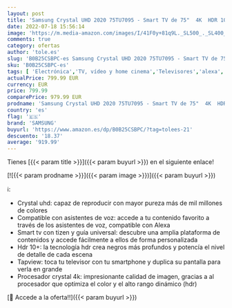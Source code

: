 ```yaml
---
layout: post
title: 'Samsung Crystal UHD 2020 75TU7095 - Smart TV de 75"  4K  HDR 10+  Procesador 4K  PurColor  Sonido Inteligente  Función One Remote Control y Compatible Asistentes de Voz  Compatible con Alexa'
date: 2022-07-18 15:56:14
image: 'https://m.media-amazon.com/images/I/41F0y+81q9L._SL500_._SL400_.jpg'
comments: true
category: ofertas
author: 'tole.es'
slug: 'B0B25CSBPC-es Samsung Crystal UHD 2020 75TU7095 - Smart TV de 75" 4K HDR...'
sku: 'B0B25CSBPC-es'
tags: [ 'Electrónica','TV, vídeo y home cinema','Televisores','alexa','samsung','🇪🇸', ]
actualPrice: 799.99 EUR
currency: EUR
price: 799.99
comparePrice: 979.99 EUR
prodname: 'Samsung Crystal UHD 2020 75TU7095 - Smart TV de 75"  4K  HDR 10+  Procesador 4K  PurColor  Sonido Inteligente  Función One Remote Control y Compatible Asistentes de Voz  Compatible con Alexa'
country: 'es'
flag: '🇪🇸'
brand: 'SAMSUNG'
buyurl: 'https://www.amazon.es/dp/B0B25CSBPC/?tag=tolees-21'
descuento: '18.37'
average: '919.99'
---
```


Tienes [{{< param title >}}]({{< param buyurl >}}) en el siguiente enlace!

[![{{< param prodname >}}]({{< param image >}})]({{< param buyurl >}})

ℹ️:

- Crystal uhd: capaz de reproducir con mayor pureza más de mil millones de colores
- Compatible con asistentes de voz: accede a tu contenido favorito a través de los asistentes de voz, compatible con Alexa
- Smart tv con tizen y guía universal: descubre una amplia plataforma de contenidos y accede fácilmente a ellos de forma personalizada
- Hdr 10+: la tecnología hdr crea negros más profundos y potencía el nivel de detalle de cada escena
- Tapview: toca tu televisor con tu smartphone y duplica su pantalla para verla en grande
- Procesador crystal 4k: impresionante calidad de imagen, gracias a al procesador que optimiza el color y el alto rango dinámico (hdr)

[🛒 Accede a la oferta!!]({{< param buyurl >}})
